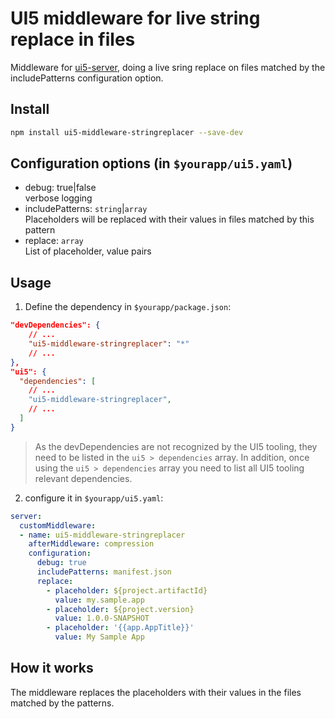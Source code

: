 # UI5 middleware for live string replace in files

Middleware for [ui5-server](https://github.com/SAP/ui5-server), doing a live sring replace on files matched by the includePatterns configuration option.

## Install

```bash
npm install ui5-middleware-stringreplacer --save-dev
```

## Configuration options (in `$yourapp/ui5.yaml`)

- debug: true|false  
  verbose logging
- includePatterns: `string`|`array`  
  Placeholders will be replaced with their values in files matched by this pattern
- replace: `array`  
  List of placeholder, value pairs

## Usage

1. Define the dependency in `$yourapp/package.json`:

```json
"devDependencies": {
    // ...
    "ui5-middleware-stringreplacer": "*"
    // ...
},
"ui5": {
  "dependencies": [
    // ...
    "ui5-middleware-stringreplacer",
    // ...
  ]
}
```

> As the devDependencies are not recognized by the UI5 tooling, they need to be listed in the `ui5 > dependencies` array. In addition, once using the `ui5 > dependencies` array you need to list all UI5 tooling relevant dependencies.

2. configure it in `$yourapp/ui5.yaml`:

```yaml
server:
  customMiddleware:
  - name: ui5-middleware-stringreplacer
    afterMiddleware: compression
    configuration:
      debug: true
      includePatterns: manifest.json
      replace:
        - placeholder: ${project.artifactId}
          value: my.sample.app
        - placeholder: ${project.version}
          value: 1.0.0-SNAPSHOT
        - placeholder: '{{app.AppTitle}}'
          value: My Sample App
```

## How it works

The middleware replaces the placeholders with their values in the files matched by the patterns.